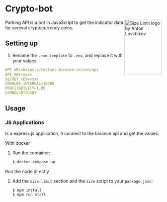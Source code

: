 # Crypto-bot

<img src="https://parklio.com/assets/img/parking-solutions/parklio-api/parkingStatus.jpg" align="right"
     alt="Size Limit logo by Anton Lovchikov" width="120" height="178">

Parking API is a bot in JavaScript to get the indicator data for sereval cryptocurrency coins.

## Setting up

1. Rename the `.env.template` to `.env`, and replace it with your values
  ```yml
  API_URL=https://testnet.binance.vision/api
  API_KEY=xxxx
  SECRET_KEY=xxxx
  CRAWLER_INTERVAL=10000
  PROFITABILITY=1.05
  SYMBOL=BTCUSDT
  ```

## Usage

### JS Applications

Is a express.js application, it connect to the binance api and get the values.

With docker

1. Run the container:

    ```sh
    $ docker-compose up
    ```
Run the node directly

1. Add the `size-limit` section and the `size` script to your `package.json`:

    ```node
    $ npm install
    $ npm run start
    ```
